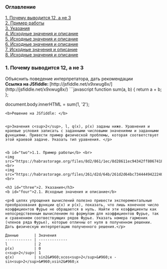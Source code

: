 <h3>Оглавление</h3>
<a href="#n1">1. Почему выводится 12, а не 3</a><br>
<a href="#n2">2. Пример работы</a><br>
<a href="#n3">3. Указания</a><br>
<a href="#n4">4. Исходные значения и описание</a><br>
<a href="#n5">5. Исходные значения и описание</a><br>
<a href="#n6">6. Исходные значения и описание</a><br>
<a href="#n7">7. Исходные значения и описание</a><br>
<a href="#n8">8. Исходные значения и описание</a><br>

<h3 id="n1">1. Почему выводится 12, а не 3</h3>
<p>Объяснить поведение интерпретатора, дать рекомендации<br>
<b>Ссылка на JSfiddle: </b> [http://jsfiddle.net/x9xwug8x/](http://jsfiddle.net/x9xwug8x/)
```javascript
function sum(a, b) {
  return a + b;
};

document.body.innerHTML = sum(1, '2');
```
<b>Решение на JSfiddle: </b>


<p>Значения c<sup>2</sup>, l, q(x), p(x) заданы ниже. Уравнения и краевые условия записать с заданными числовыми значениями и заданными функциями. Привести пример физической проблемы, которая соответствует этой краевой задаче. Указать тип уравнения. </p>


<b id="two">1.1. Пример работы</b> <br>
<img src="https://habrastorage.org/files/8d2/861/1ec/8d28611ec94342ff8067418558137b5e.png"/><br>
<img src="https://habrastorage.org/files/261/d2d/64b/261d2d64bc734444942224095010312b.png"/><br>

<h3 id="three">2. Указания</h3>
<b id="four">2.1. Исходные значения и описание</b>

<p>В целях упрощения вычислений полезно привести эксперементальные преобразования функции q(x) и p(x), показать, что лишь конечное число коэффициентов Фурье не обращается в нуль. Найти эти коэффициенты как непосредственным вычислением по формулам для коэффициентов Фурье, так и сравнением соотвествующих рядов Фурье. Указать номера гармоник (членов ряда Фурье), которые отличны от нуля в полученном решении. Дать физическую интерпретацию полученного решения.</p>

Данные       | Значения
------------ | -------------
l            | 2
p(x)         | 0
c<sup>2</sup>| 1
q(x)         | sin2&#960;xcos<sup>2</sup>&#960;x - sin<sup>2</sup>&#960;xsin2&#960;x



